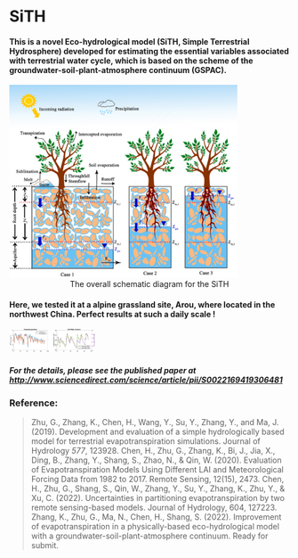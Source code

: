 # SiTH

#### This is a novel Eco-hydrological model (SiTH, Simple Terrestrial Hydrosphere) developed for estimating the essential variables associated with terrestrial water cycle, which is based on the scheme of the groundwater-soil-plant-atmosphere continuum (GSPAC).

<img src="image\fig1.png" alt="fig1" style="zoom:40%;" />

<center> The overall schematic diagram for the SiTH </center>

#### Here, we tested it at a alpine grassland site, Arou, where located in the northwest China. Perfect results at such a daily scale ! 

<img src="image\testFigure_Arou.png" style="zoom: 15%;" />

##### For the details, please see the published paper at http://www.sciencedirect.com/science/article/pii/S0022169419306481

### Reference:

>Zhu, G., Zhang, K., Chen, H., Wang, Y., Su, Y., Zhang, Y., and Ma, J. (2019). Development and evaluation of a simple hydrologically based model for terrestrial evapotranspiration simulations. Journal of Hydrology *577*, 123928. 
>Chen, H., Zhu, G., Zhang, K., Bi, J., Jia, X., Ding, B., Zhang, Y., Shang, S., Zhao, N., & Qin, W. (2020). Evaluation of Evapotranspiration Models Using Different LAI and Meteorological Forcing Data from 1982 to 2017. Remote Sensing, 12(15), 2473.
>Chen, H., Zhu, G., Shang, S., Qin, W., Zhang, Y., Su, Y., Zhang, K., Zhu, Y., & Xu, C. (2022). Uncertainties in partitioning evapotranspiration by two remote sensing-based models. Journal of Hydrology, 604, 127223. 
>Zhang, K., Zhu, G., Ma, N., Chen, H., Shang, S. (2022). Improvement of evapotranspiration in a physically-based eco-hydrological model with a groundwater-soil-plant-atmosphere continuum. Ready for submit. 






